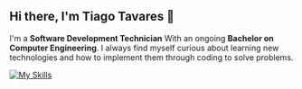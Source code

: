 ## Hi there, I'm Tiago Tavares 👋

I'm a <b>Software Development Technician</b> With an ongoing <b>Bachelor on Computer Engineering</b>.
I always find myself curious about learning new technologies and how to implement them through coding to solve problems.

[![My Skills](https://skillicons.dev/icons?i=python,java,mysql,cs,js,html,css)](https://skillicons.dev)



